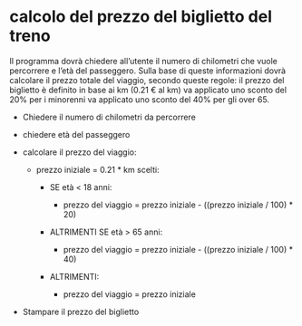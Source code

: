 # calcolo del prezzo del biglietto del treno

Il programma dovrà chiedere all’utente il numero di chilometri che vuole percorrere e l’età del passeggero.
Sulla base di queste informazioni dovrà calcolare il prezzo totale del viaggio, secondo queste regole:
il prezzo del biglietto è definito in base ai km (0.21 € al km)
va applicato uno sconto del 20% per i minorenni
va applicato uno sconto del 40% per gli over 65.



- Chiedere il numero di chilometri da percorrere

- chiedere età del passeggero

- calcolare il prezzo del viaggio:


    - prezzo iniziale = 0.21 * km scelti:

        - SE età < 18 anni:
            - prezzo del viaggio = prezzo iniziale - ((prezzo iniziale / 100) * 20)

        - ALTRIMENTI SE età > 65 anni: 
            - prezzo del viaggio = prezzo iniziale - ((prezzo iniziale / 100) * 40)

        - ALTRIMENTI:
            - prezzo del viaggio = prezzo iniziale

- Stampare il prezzo del biglietto
